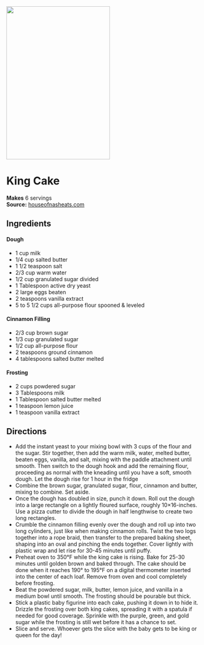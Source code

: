 <img src="https://houseofnasheats.com/wp-content/uploads/2022/01/Mardi-Gras-King-Cake-Recipe-24-720x1079.jpg" width="270" height="400" />

# King Cake

**Makes** 6 servings  
**Source:** [houseofnasheats.com](https://houseofnasheats.com/king-cake-recipe/)

##  Ingredients

#### Dough
- 1 cup milk
- 1/4 cup salted butter
- 1 1/2 teaspoon salt
- 2/3 cup warm water
- 1/2 cup granulated sugar divided
- 1 Tablespoon active dry yeast
- 2 large eggs beaten
- 2 teaspoons vanilla extract
- 5 to 5 1/2 cups all-purpose flour spooned & leveled
#### Cinnamon Filling
- 2/3 cup brown sugar
- 1/3 cup granulated sugar
- 1/2 cup all-purpose flour
- 2 teaspoons ground cinnamon
- 4 tablespoons salted butter melted
#### Frosting
- 2 cups powdered sugar
- 3 Tablespoons milk
- 1 Tablespoon salted butter melted
- 1 teaspoon lemon juice
- 1 teaspoon vanilla extract

##  Directions

- Add the instant yeast to your mixing bowl with 3 cups of the flour and the sugar. 
Stir together, then add the warm milk, water, melted butter, beaten eggs, vanilla, and salt, 
mixing with the paddle attachment until smooth. Then switch to the dough hook and add the remaining flour, 
proceeding as normal with the kneading until you have a soft, smooth dough. 
Let the dough rise for 1 hour in the fridge
- Combine the brown sugar, granulated sugar, flour, cinnamon and butter, mixing to combine. Set aside. 
- Once the dough has doubled in size, punch it down. Roll out the dough into a large rectangle on a lightly floured surface, 
roughly 10×16-inches. Use a pizza cutter to divide the dough in half lengthwise to create two long rectangles.
- Crumble the cinnamon filling evenly over the dough and roll up into two long cylinders, 
just like when making cinnamon rolls. Twist the two logs together into a rope braid, 
then transfer to the prepared baking sheet, shaping into an oval and pinching the ends together. 
Cover lightly with plastic wrap and let rise for 30-45 minutes until puffy.
- Preheat oven to 350°F while the king cake is rising. Bake for 25-30 minutes until golden brown and baked through. 
The cake should be done when it reaches 190° to 195°F on a digital thermometer inserted into the center of each loaf.
Remove from oven and cool completely before frosting.
- Beat the powdered sugar, milk, butter, lemon juice, and vanilla in a medium bowl until smooth. 
The frosting should be pourable but thick.
- Stick a plastic baby figurine into each cake, pushing it down in to hide it. 
Drizzle the frosting over both king cakes, spreading it with a spatula if needed for good coverage. 
Sprinkle with the purple, green, and gold sugar while the frosting is still wet before it has a chance to set.
- Slice and serve. Whoever gets the slice with the baby gets to be king or queen for the day!
